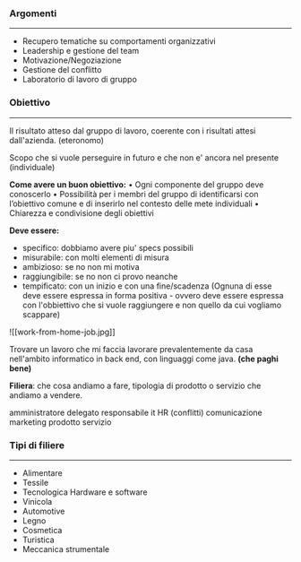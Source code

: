 ### Argomenti
---
- Recupero tematiche su comportamenti organizzativi
- Leadership e gestione del team
- Motivazione/Negoziazione
- Gestione del conflitto
- Laboratorio di lavoro di gruppo

### Obiettivo
---
Il risultato atteso dal gruppo di lavoro, coerente con i risultati attesi dall'azienda. (eteronomo)

Scopo che si vuole perseguire in futuro e che non e' ancora nel presente (individuale)

**Come avere un buon obiettivo:**
• Ogni componente del gruppo deve conoscerlo
• Possibilità per i membri del gruppo di identificarsi con l’obiettivo comune e di inserirlo nel contesto delle mete individuali
• Chiarezza e condivisione degli obiettivi

**Deve essere:** 
- specifico: dobbiamo avere piu' specs possibili
- misurabile: con molti elementi di misura
- ambizioso: se no non mi motiva
- raggiungibile: se no non ci provo neanche
- tempificato: con un inizio e con una fine/scadenza
(Ognuna di esse deve essere espressa in forma positiva - ovvero deve essere espressa con l'obbiettivo che si vuole raggiungere e non quello da cui vogliamo scappare)

![[work-from-home-job.jpg]]

Trovare un lavoro che mi faccia lavorare prevalentemente da casa nell'ambito informatico in back end, con linguaggi come java. **(che paghi bene)**

**Filiera**: che cosa andiamo a fare, tipologia di prodotto o servizio che andiamo a vendere.

amministratore delegato
responsabile it
HR (conflitti)
comunicazione marketing 
prodotto servizio

### Tipi di filiere
---
- Alimentare
- Tessile
- Tecnologica Hardware e software
- Vinicola
- Automotive
- Legno
- Cosmetica
- Turistica
- Meccanica strumentale

